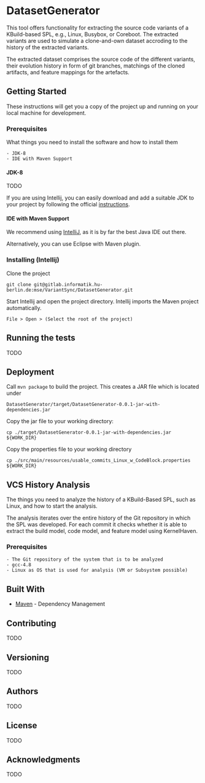# DatasetGenerator

<p>
This tool offers functionality for extracting the source code variants of a KBuild-based SPL, e.g.,
Linux, Busybox, or Coreboot. The extracted variants are used to simulate a clone-and-own dataset 
accroding to the history of the extracted variants. 
</p>

<p>
The extracted dataset comprises the source code of the different variants, their evolution history in 
form of git branches, matchings of the cloned artifacts, and feature mappings for the artefacts.
</p>

## Getting Started

These instructions will get you a copy of the project up and running on your local machine for development.

### Prerequisites

What things you need to install the software and how to install them

```
- JDK-8
- IDE with Maven Support
```

#### JDK-8 
TODO

If you are using Intellij, you can easily download and add a suitable JDK to your project by following
the official [instructions](https://www.jetbrains.com/help/idea/sdk.html#change-module-sdk). 

#### IDE with Maven Support
We recommend using [IntelliJ](https://www.jetbrains.com/idea/), as it is by far the best Java IDE out
there.

Alternatively, you can use Eclipse with Maven plugin.

### Installing (Intellij)
Clone the project
```
git clone git@gitlab.informatik.hu-berlin.de:mse/VariantSync/DatasetGenerator.git
```
Start Intellij and open the project directory. Intellij imports the Maven project automatically.
```
File > Open > (Select the root of the project)
```

## Running the tests

TODO

## Deployment

Call `mvn package` to build the project. This creates a JAR file which is located under 
```
DatasetGenerator/target/DatasetGenerator-0.0.1-jar-with-dependencies.jar
```
Copy the jar file to your working directory:
```
cp ./target/DatasetGenerator-0.0.1-jar-with-dependencies.jar ${WORK_DIR}
```
Copy the properties file to your working directory
```
cp ./src/main/resources/usable_commits_Linux_w_CodeBlock.properties ${WORK_DIR}
```

## VCS History Analysis
The things you need to analyze the history of a KBuild-Based SPL, such as Linux, and how to start the 
analysis. 

The analysis iterates over the entire history of the Git repository in which the SPL was developed. 
For each commit it checks whether it is able to extract the build model, code model, and feature model
using KernelHaven. 

### Prerequisites
```
- The Git repository of the system that is to be analyzed
- gcc-4.8
- Linux as OS that is used for analysis (VM or Subsystem possible)
```

## Built With
* [Maven](https://maven.apache.org/) - Dependency Management

## Contributing
TODO
## Versioning
TODO
## Authors
TODO
## License
TODO
## Acknowledgments
TODO